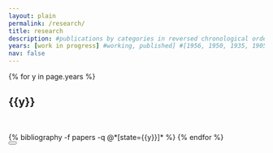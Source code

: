```yaml
---
layout: plain
permalink: /research/
title: research
description: #publications by categories in reversed chronological order. generated by jekyll-scholar.
years: [work in progress] #working, published] #[1956, 1950, 1935, 1905]
nav: false
---
```


<div class="publications"> 

{% for y in page.years %}
  <h2 class="year">{{y}}</h2>
  <p>&nbsp;</p>
  {% bibliography -f papers -q @*[state={{y}}]* %}
{% endfor %}

</div>

<button id="back-to-top" href="#" class="btn btn-primary back-to-top" title="Click to return to the top page" data-toggle="tooltip" data-placement="left">
  <i class="bi bi-chevron-double-up"></i>
</button>
